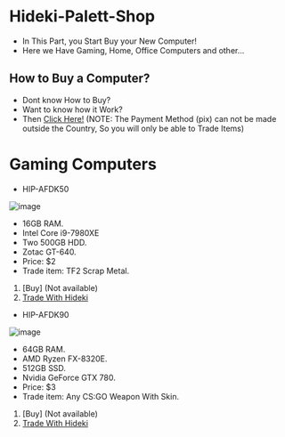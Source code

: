 # Hideki-Palett-Shop
- In This Part, you Start Buy your New Computer!
- Here we Have Gaming, Home, Office Computers and other...

## How to Buy a Computer?
- Dont know How to Buy?
- Want to know how it Work?
- Then [Click Here!](https://drive.google.com/file/d/1kL-NeA7SyMW4rXRPK6SXD4cdl55RSSEE/view?usp=sharing)
(NOTE: The Payment Method (pix) can not be made outside the Country, So you will only be able to Trade Items)

# Gaming Computers
- HIP-AFDK50

![image](https://user-images.githubusercontent.com/87248365/155422527-ef16fa02-7bb7-498a-88ee-9fba56379d35.png)
- 16GB RAM.
- Intel Core i9-7980XE 
- Two 500GB HDD.
- Zotac GT-640.
- Price: $2
- Trade item: TF2 Scrap Metal.
1. [Buy] (Not available)
2. [Trade With Hideki](https://steamcommunity.com/tradeoffer/new/?partner=276743026&token=_AyQ_m2N)

- HIP-AFDK90

![image](https://user-images.githubusercontent.com/87248365/157334108-613ccb4f-74b9-4c44-a23c-0e1c24e3d8c1.png)
- 64GB RAM.
- AMD Ryzen FX-8320E.
- 512GB SSD.
- Nvidia GeForce GTX 780.
- Price: $3
- Trade item: Any CS:GO Weapon With Skin.
1. [Buy] (Not available)
2. [Trade With Hideki](https://steamcommunity.com/tradeoffer/new/?partner=276743026&token=_AyQ_m2N)

